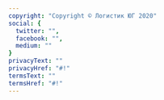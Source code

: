```yaml
---
copyright: "Copyright © Логистик ЮГ 2020"
social: {
  twitter: "",
  facebook: "",
  medium: ""
}
privacyText: ""
privacyHref: "#!"
termsText: ""
termsHref: "#!"
---
```

